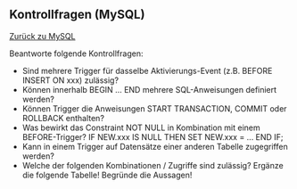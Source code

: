 ## Kontrollfragen (MySQL)

[Zurück zu MySQL](README.md)

Beantworte folgende Kontrollfragen:

- Sind mehrere Trigger für dasselbe Aktivierungs-Event (z.B. BEFORE INSERT ON xxx)
  zulässig?
- Können innerhalb BEGIN … END mehrere SQL-Anweisungen definiert werden?
- Können Trigger die Anweisungen START TRANSACTION, COMMIT oder ROLLBACK
  enthalten?
- Was bewirkt das Constraint NOT NULL in Kombination mit einem BEFORE-Trigger?
  IF NEW.xxx IS NULL THEN SET NEW.xxx = ... END IF;
- Kann in einem Trigger auf Datensätze einer anderen Tabelle zugegriffen werden?
- Welche der folgenden Kombinationen / Zugriffe sind zulässig? Ergänze die folgende Tabelle! Begründe die Aussagen!